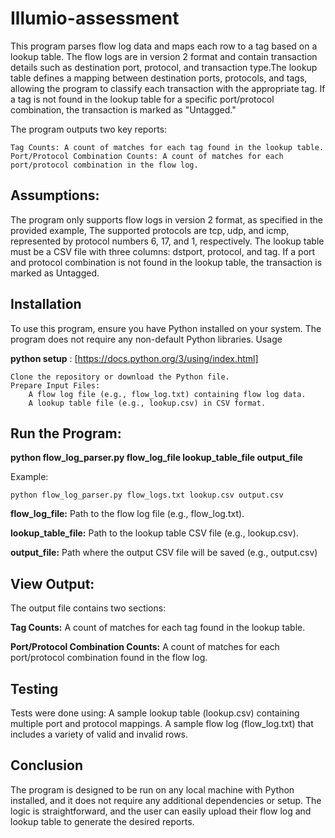 # Illumio-assessment
This program parses flow log data and maps each row to a tag based on a lookup table. The flow logs are in version 2 format and contain transaction details such as destination port, protocol, and transaction type.The lookup table defines a mapping between destination ports, protocols, and tags, allowing the program to classify each transaction with the appropriate tag. If a tag is not found in the lookup table for a specific port/protocol combination, the transaction is marked as "Untagged."

The program outputs two key reports:

    Tag Counts: A count of matches for each tag found in the lookup table.
    Port/Protocol Combination Counts: A count of matches for each port/protocol combination in the flow log.

## Assumptions:

The program only supports flow logs in version 2 format, as specified in the provided example,
The supported protocols are tcp, udp, and icmp, represented by protocol numbers 6, 17, and 1, respectively.
The lookup table must be a CSV file with three columns: dstport, protocol, and tag.
If a port and protocol combination is not found in the lookup table, the transaction is marked as Untagged.

## Installation

To use this program, ensure you have Python installed on your system. The program does not require any non-default Python libraries.
Usage

**python setup** : [https://docs.python.org/3/using/index.html] 

    Clone the repository or download the Python file.
    Prepare Input Files:
        A flow log file (e.g., flow_log.txt) containing flow log data.
        A lookup table file (e.g., lookup.csv) in CSV format.

## Run the Program:
**python flow_log_parser.py flow_log_file lookup_table_file output_file**

Example:  

    python flow_log_parser.py flow_logs.txt lookup.csv output.csv

**flow_log_file:** Path to the flow log file (e.g., flow_log.txt).

**lookup_table_file:** Path to the lookup table CSV file (e.g., lookup.csv).

**output_file:** Path where the output CSV file will be saved (e.g., output.csv)

## View Output:
The output file contains two sections:

**Tag Counts:** A count of matches for each tag found in the lookup table.

**Port/Protocol Combination Counts:** A count of matches for each port/protocol combination found in the flow log.
## Testing

Tests were done using:
    A sample lookup table (lookup.csv) containing multiple port and protocol mappings.
    A sample flow log (flow_log.txt) that includes a variety of valid and invalid rows.

## Conclusion

The program is designed to be run on any local machine with Python installed, and it does not require any additional dependencies or setup. The logic is straightforward, and the user can easily upload their flow log and lookup table to generate the desired reports.
